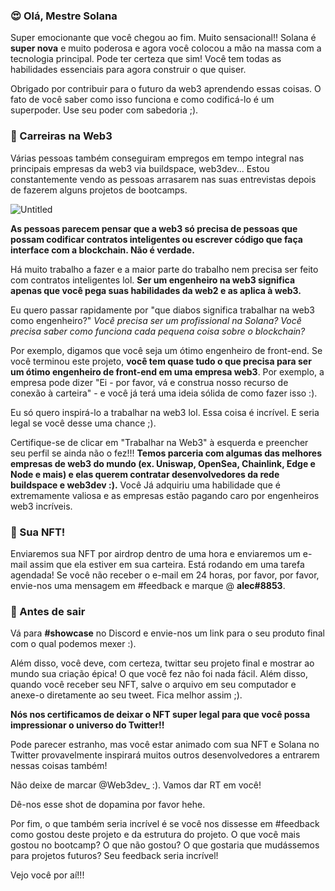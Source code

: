 ### 😍 Olá, Mestre Solana

Super emocionante que você chegou ao fim. Muito sensacional!! Solana é **super nova** e muito poderosa e agora você colocou a mão na massa com a tecnologia principal. Pode ter certeza que sim! Você tem todas as habilidades essenciais para agora construir o que quiser.

Obrigado por contribuir para o futuro da web3 aprendendo essas coisas. O fato de você saber como isso funciona e como codificá-lo é um superpoder. Use seu poder com sabedoria ;).

### 🥞 Carreiras na Web3

Várias pessoas também conseguiram empregos em tempo integral nas principais empresas da web3 via buildspace, web3dev... Estou constantemente vendo as pessoas arrasarem nas suas entrevistas depois de fazerem alguns projetos de bootcamps.

![Untitled](https://camo.githubusercontent.com/c467ff4530007751ca0ab96c2122734535946d62ac5111716c7c82a73a3f6a50/68747470733a2f2f692e696d6775722e636f6d2f5172466a6c4e482e706e67)

**As pessoas parecem pensar que a web3 só precisa de pessoas que possam codificar contratos inteligentes ou escrever código que faça interface com a blockchain. Não é verdade.**

Há muito trabalho a fazer e a maior parte do trabalho nem precisa ser feito com contratos inteligentes lol. **Ser um engenheiro na web3 significa apenas que você pega suas habilidades da web2 e as aplica à web3.**

Eu quero passar rapidamente por "que diabos significa trabalhar na web3 como engenheiro?" *Você precisa ser um profissional na Solana? Você precisa saber como funciona cada pequena coisa sobre o blockchain?*

Por exemplo, digamos que você seja um ótimo engenheiro de front-end. Se você terminou este projeto, **você tem quase tudo o que precisa para ser um ótimo engenheiro de front-end em uma empresa web3**. Por exemplo, a empresa pode dizer "Ei - por favor, vá e construa nosso recurso de conexão à carteira" - e você já terá uma ideia sólida de como fazer isso :).

Eu só quero inspirá-lo a trabalhar na web3 lol. Essa coisa é incrível. E seria legal se você desse uma chance ;).

Certifique-se de clicar em "Trabalhar na Web3" à esquerda e preencher seu perfil se ainda não o fez!!! **Temos parceria com algumas das melhores empresas de web3 do mundo (ex. Uniswap, OpenSea, Chainlink, Edge e Node e mais) e elas querem contratar desenvolvedores da rede buildspace e web3dev :).** Você Já adquiriu uma habilidade que é extremamente valiosa e as empresas estão pagando caro por engenheiros web3 incríveis.

### 🤟 Sua NFT!

Enviaremos sua NFT por airdrop dentro de uma hora e enviaremos um e-mail assim que ela estiver em sua carteira. Está rodando em uma tarefa agendada! Se você não receber o e-mail em 24 horas, por favor, por favor, envie-nos uma mensagem em #feedback e marque @ **alec#8853**.

### 🌈 Antes de sair

Vá para **#showcase** no Discord e envie-nos um link para o seu produto final com o qual podemos mexer :).

Além disso, você deve, com certeza, twittar seu projeto final e mostrar ao mundo sua criação épica! O que você fez não foi nada fácil. Além disso, quando você receber seu NFT, salve o arquivo em seu computador e anexe-o diretamente ao seu tweet. Fica melhor assim ;).

**Nós nos certificamos de deixar o NFT super legal para que você possa impressionar o universo do Twitter!!**

Pode parecer estranho, mas você estar animado com sua NFT e Solana no Twitter provavelmente inspirará muitos outros desenvolvedores a entrarem nessas coisas também!

Não deixe de marcar @Web3dev_ :). Vamos dar RT em você!

Dê-nos esse shot de dopamina por favor hehe.

Por fim, o que também seria incrível é se você nos dissesse em #feedback como gostou deste projeto e da estrutura do projeto. O que você mais gostou no bootcamp? O que não gostou? O que gostaria que mudássemos para projetos futuros? Seu feedback seria incrível!

Vejo você por aí!!!